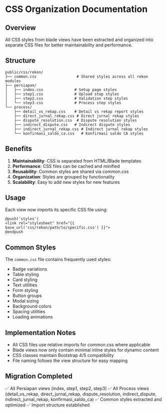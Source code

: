 # CSS Organization Documentation

## Overview
All CSS styles from blade views have been extracted and organized into separate CSS files for better maintainability and performance.

## Structure
```
public/css/rekon/
├── common.css                  # Shared styles across all rekon modules
├── persiapan/
│   ├── index.css              # Setup page styles
│   ├── step1.css              # Upload step styles
│   ├── step2.css              # Validation step styles
│   └── step3.css              # Process step styles
└── process/
    ├── detail_vs_rekap.css    # Detail vs rekap report styles
    ├── direct_jurnal_rekap.css # Direct jurnal rekap styles
    ├── dispute_resolution.css  # Dispute resolution styles
    ├── indirect_dispute.css   # Indirect dispute styles
    ├── indirect_jurnal_rekap.css # Indirect jurnal rekap styles
    └── konfirmasi_saldo_ca.css   # Konfirmasi saldo CA styles
```

## Benefits
1. **Maintainability**: CSS is separated from HTML/Blade templates
2. **Performance**: CSS files can be cached and minified
3. **Reusability**: Common styles are shared via common.css
4. **Organization**: Styles are grouped by functionality
5. **Scalability**: Easy to add new styles for new features

## Usage
Each view now imports its specific CSS file using:
```blade
@push('styles')
<link rel="stylesheet" href="{{ base_url('css/rekon/path/to/specific.css') }}">
@endpush
```

## Common Styles
The `common.css` file contains frequently used styles:
- Badge variations
- Table styling
- Card styling
- Text utilities
- Form styling
- Button groups
- Modal sizing
- Background colors
- Spacing utilities
- Loading animations

## Implementation Notes
- All CSS files use relative imports for common.css where applicable
- Blade views now only contain minimal inline styles for dynamic content
- CSS classes maintain Bootstrap 4/5 compatibility
- File naming follows the view structure for easy mapping

## Migration Completed
✅ All Persiapan views (index, step1, step2, step3)
✅ All Process views (detail_vs_rekap, direct_jurnal_rekap, dispute_resolution, indirect_dispute, indirect_jurnal_rekap, konfirmasi_saldo_ca)
✅ Common styles extracted and optimized
✅ Import structure established
